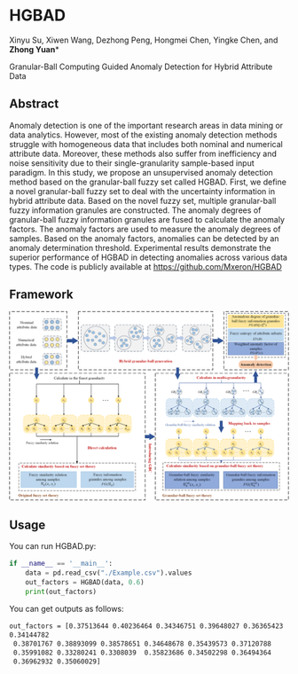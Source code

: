 # HGBAD
Xinyu Su, Xiwen Wang, Dezhong Peng, Hongmei Chen, Yingke Chen, and **Zhong Yuan***

Granular-Ball Computing Guided Anomaly Detection for Hybrid Attribute Data

## Abstract
Anomaly detection is one of the important research areas in data mining or data analytics. However, most of the existing anomaly detection methods struggle with homogeneous data that includes both nominal and numerical attribute data. Moreover, these methods also suffer from inefficiency and noise sensitivity due to their single-granularity sample-based input paradigm. In this study, we propose an unsupervised anomaly detection method based on the granular-ball fuzzy set called HGBAD. First, we define a novel granular-ball fuzzy set to deal with the uncertainty information in hybrid attribute data. Based on the novel fuzzy set, multiple granular-ball fuzzy information granules are constructed. The anomaly degrees of granular-ball fuzzy information granules are fused to calculate the anomaly factors. The anomaly factors are used to measure the anomaly degrees of samples. Based on the anomaly factors, anomalies can be detected by an anomaly determination threshold. Experimental results demonstrate the superior performance of HGBAD in detecting anomalies across various data types. The code is publicly available at https://github.com/Mxeron/HGBAD

## Framework
![image](./Paper/HGBAD_Framework.png)

## Usage
You can run HGBAD.py:
```python
if __name__ == '__main__':
    data = pd.read_csv("./Example.csv").values
    out_factors = HGBAD(data, 0.6)
    print(out_factors)
```
You can get outputs as follows:
```
out_factors = [0.37513644 0.40236464 0.34346751 0.39648027 0.36365423 0.34144782
 0.38701767 0.38893099 0.38578651 0.34648678 0.35439573 0.37120788
 0.35991082 0.33280241 0.3308039  0.35823686 0.34502298 0.36494364
 0.36962932 0.35060029]
```
